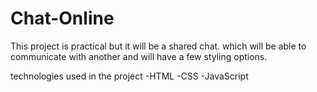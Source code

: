 # Chat-Online
This project is practical but it will be a shared chat.
which will be able to communicate with another and will have a few styling options.

technologies used in the project 
-HTML
-CSS
-JavaScript